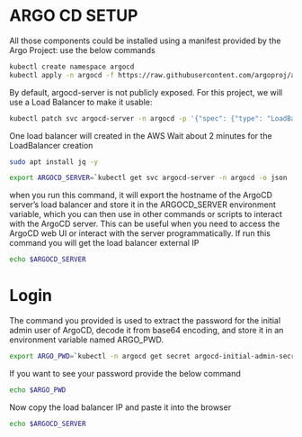  # ARGO CD SETUP

 All those components could be installed using a manifest provided by the Argo Project: use the below commands

 ```bash
kubectl create namespace argocd
kubectl apply -n argocd -f https://raw.githubusercontent.com/argoproj/argo-cd/v2.4.7/manifests/install.yaml
```

By default, argocd-server is not publicly exposed. For this project, we will use a Load Balancer to make it usable:

```bash
kubectl patch svc argocd-server -n argocd -p '{"spec": {"type": "LoadBalancer"}}'
```

One load balancer will created in the AWS
Wait about 2 minutes for the LoadBalancer creation

```bash
sudo apt install jq -y
```

```bash
export ARGOCD_SERVER=`kubectl get svc argocd-server -n argocd -o json | jq --raw-output '.status.loadBalancer.ingress[0].hostname'`
```

when you run this command, it will export the hostname of the ArgoCD server’s load balancer and store it in the ARGOCD_SERVER environment variable, which you can then use in other commands or scripts to interact with the ArgoCD server. This can be useful when you need to access the ArgoCD web UI or interact with the server programmatically.
If run this command you will get the load balancer external IP

```bash
echo $ARGOCD_SERVER
```

# Login

The command you provided is used to extract the password for the initial admin user of ArgoCD, decode it from base64 encoding, and store it in an environment variable named ARGO_PWD.

```bash
export ARGO_PWD=`kubectl -n argocd get secret argocd-initial-admin-secret -o jsonpath="{.data.password}" | base64 -d`
```

If you want to see your password provide the below command

```bash
echo $ARGO_PWD
```

Now copy the load balancer IP and paste it into the browser

```bash
echo $ARGOCD_SERVER
```
